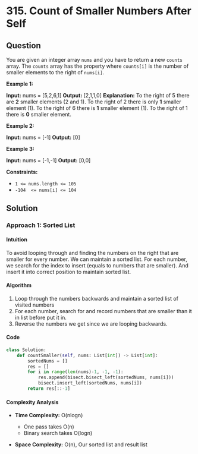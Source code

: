 
# 315. Count of Smaller Numbers After Self

## Question

You are given an integer array  `nums`  and you have to return a new  `counts`  array. The  `counts`  array has the property where  `counts[i]`  is the number of smaller elements to the right of  `nums[i]`.

**Example 1:**

**Input:** nums = [5,2,6,1]
**Output:** [2,1,1,0]
**Explanation:**
To the right of 5 there are **2** smaller elements (2 and 1).
To the right of 2 there is only **1** smaller element (1).
To the right of 6 there is **1** smaller element (1).
To the right of 1 there is **0** smaller element.

**Example 2:**

**Input:** nums = [-1]
**Output:** [0]

**Example 3:**

**Input:** nums = [-1,-1]
**Output:** [0,0]

**Constraints:**

- `1 <= nums.length <= 105`
- `-104  <= nums[i] <= 104`

## Solution

### Approach 1: Sorted List

#### Intuition

To avoid looping through and finding the numbers on the right that are smaller for every number. We can maintain a sorted list.
For each number, we search for the index to insert (equals to numbers that are smaller). And insert it into correct position to maintain sorted list.

#### Algorithm

1. Loop through the numbers backwards and maintain a sorted list of visited numbers
2. For each number, search for and record numbers that are smaller than it in list before put it in.
3. Reverse the numbers we get since we are looping backwards.

#### Code

```python
class Solution:
    def countSmaller(self, nums: List[int]) -> List[int]:
        sortedNums = []
        res = []
        for i in range(len(nums)-1, -1, -1):
            res.append(bisect.bisect_left(sortedNums, nums[i]))
            bisect.insort_left(sortedNums, nums[i])
        return res[::-1]
```

#### Complexity Analysis

- **Time Complexity:** O(nlogn)
  - One pass takes O(n)
  - Binary search takes O(logn)
  
- **Space Complexity:** O(n), Our sorted list and result list
